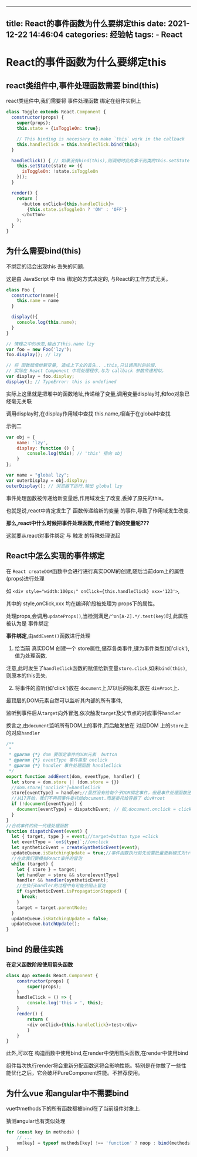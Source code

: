 
---
title: React的事件函数为什么要绑定this
date: 2021-12-22 14:46:04
categories: 经验帖
tags: 
    - React
---


# React的事件函数为什么要绑定this


## react类组件中,事件处理函数需要 bind(this)

react类组件中,我们需要将 事件处理函数 绑定在组件实例上

```js
class Toggle extends React.Component {
  constructor(props) {
    super(props);
    this.state = {isToggleOn: true};

    // This binding is necessary to make `this` work in the callback
    this.handleClick = this.handleClick.bind(this);
  }

  handleClick() { // 如果没有bind(this),则调用时此处拿不到类的this.setState
    this.setState(state => ({
      isToggleOn: !state.isToggleOn
    }));
  }

  render() {
    return (
      <button onClick={this.handleClick}>
        {this.state.isToggleOn ? 'ON' : 'OFF'}
      </button>
    );
  }
}
```

## 为什么需要bind(this)

不绑定的话会出现this 丢失的问题.

这是由 JavaScript 中 this 绑定的方式决定的, 与React的工作方式无关。

```js
class Foo {
  constructor(name){
    this.name = name
  }

  display(){
    console.log(this.name);
  }
}

// 情理之中的示范,输出了this.name lzy
var foo = new Foo('lzy');
foo.display(); // lzy

// 将 函数赋值给新变量, 造成上下文的丢失.. .this,只认调用时的前缀.
// 实际在 React Component 中将处理程序,与为 callback 参数传递相似。
var display = foo.display;
display(); // TypeError: this is undefined
```
实际上这里就是把堆中的函数地址,传递给了变量,调用变量display时,和foo对象已经毫无关联

调用display时,在display作用域中查找 this.name,相当于在global中查找

示例二
```js
var obj = {
    name: 'lzy',
    display: function () {
        console.log(this); // 'this' 指向 obj
    }
};

var name = "global lzy";
var outerDisplay = obj.display;
outerDisplay(); // 浏览器下运行,输出 global lzy
```

事件处理函数被传递给新变量后,作用域发生了改变,丢掉了原先的this。

也就是说,react中肯定发生了 函数传递给新的变量 的事件,导致了作用域发生改变.

__那么,react中什么时候把事件处理函数,传递给了新的变量呢???__

这就要从react对事件绑定 与 触发 的特殊处理说起

## React中怎么实现的事件绑定

在 `React createDOM`函数中会进行进行真实DOM的创建,随后当前dom上的属性(props)进行处理

如 `<div style="width:100px;" onClick={this.handleClick} xxx='123'>`,

其中的 style,onClick,xxx 均在编译阶段被处理为 props下的属性。

处理props,会调用`updateProps()`,当检测满足`/^on[A-Z].*/.test(key)`时,此属性被认为是 事件绑定

__事件绑定__,由`addEvent()`函数进行处理

1. 给当前 真实DOM 创建一个 store属性,储存各类事件,键为事件类型(如'click'),值为处理函数.

注意,此时发生了`handleClick`函数的赋值给新变量`store.click`,如未`bind(this)`,则原本的this丢失.

2. 将事件的监听(如'click')放在 `document`上,17以后的版本,放在 `div#root`上.

最顶层的DOM元素自然可以监听其内部的所有事件,

监听到事件后从`target`向外冒泡,依次触发`target`及父节点的对应事件`handler`


换言之,由`document`监听所有DOM上的事件,而后触发放在 对应DOM 上的`store`上的对应`handler`


```js
/**
 * 
 * @param {*} dom 要绑定事件的DOM元素  button
 * @param {*} eventType 事件类型 onclick
 * @param {*} handler 事件处理函数 handleClick
 */
export function addEvent(dom, eventType, handler) {
  let store = dom.store || (dom.store = {})
  //dom.store['onclick']=handleClick
  store[eventType] = handler;//虽然没有给每个子DOM绑定事件，但是事件处理函数还是保存在子DOM上的
  //从17开始，我们不再把事件委托给document.而是委托给容器了 div#root
  if (!document[eventType]) {
    document[eventType] = dispatchEvent; // 如,document.onclick = clickHandler
  }
}
//合成事件的统一代理处理函数
function dispatchEvent(event) {
  let { target, type } = event;//target=button type =click
  let eventType = `on${type}`;//onclick
  let syntheticEvent = createSyntheticEvent(event);
  updateQueue.isBatchingUpdate = true;//事件函数执行前先设置批量更新模式为true
  //在此我们要模拟React事件的冒泡
  while (target) {
    let { store } = target;
    let handler = store && store[eventType]
    handler && handler(syntheticEvent);
    //在执行handler的过程中有可能会阻止冒泡
    if (syntheticEvent.isPropagationStopped) {
      break;
    }
    target = target.parentNode;
  }
  updateQueue.isBatchingUpdate = false;
  updateQueue.batchUpdate();
}
```

## bind 的最佳实践

__在定义函数阶段使用箭头函数__

```js
class App extends React.Component {
    constructor(props) {
        super(props);
    }
    handleClick = () => {
        console.log('this > ', this);
    }
    render() {
        return (
        <div onClick={this.handleClick}>test</div>
        )
    }
}
```

此外,可以在 构造函数中使用bind,在render中使用箭头函数,在render中使用bind

组件每次执行render将会重新分配函数这将会影响性能。特别是在你做了一些性能优化之后，它会破坏PureComponent性能。不推荐使用。


## 为什么vue 和angular中不需要bind

vue中methods下的所有函数都被bind在了当前组件对象上.

猜测angular也有类似处理
```js
for (const key in methods) {
    // ...
    vm[key] = typeof methods[key] !== 'function' ? noop : bind(methods[key], vm)
}
```